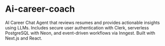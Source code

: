 # Ai-career-coach
AI Career Chat Agent that reviews resumes and provides actionable insights using LLMs. Includes secure user authentication with Clerk, serverless PostgreSQL with Neon, and event-driven workflows via Inngest. Built with Next.js and React.
